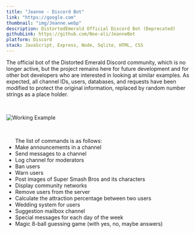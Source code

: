 ```yaml
---
title: "Jeanne - Discord Bot"
link: "https://google.com"
thumbnail: "img/Jeanne.webp"
description: DistortedEmerald Official Discord Bot (Deprecated)
githubLink: https://github.com/Noe-ali/JeanneBot
platform: Discord
stack: JavaScript, Express, Node, Sqlite, HTML, CSS
---
```


The official bot of the Distorted Emerald Discord community, which is no longer active, but the project remains here for future development and for other bot developers who are interested in looking at similar examples. As expected, all channel IDs, users, databases, and requests have been modified to protect the original information, replaced by random number strings as a place holder.

<br>

![Working Example](https://user-images.githubusercontent.com/95829890/247707915-8ea3bffe-5e44-4ebd-b1df-5475a3507b40.png)

<br>
<ul>
The list of commands is as follows:
<li>Make announcements in a channel</li>
<li>Send messages to a channel</li>
<li> Log channel for moderators</li>
<li> Ban users</li>
<li> Warn users</li>
<li> Post images of Super Smash Bros and its characters</li>
<li> Display community networks</li>
<li> Remove users from the server</li>
<li> Calculate the attraction percentage between two users</li>
<li> Wedding system for users</li>
<li> Suggestion mailbox channel</li>
<li> Special messages for each day of the week</li>
<li> Magic 8-ball guessing game (with yes, no, maybe answers)</li>
</ul>
